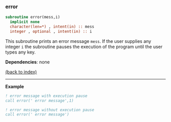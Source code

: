 ### error

```fortran
subroutine error(mess,i)
  implicit none
  character(len=*) , intent(in) :: mess
  integer , optional , intent(in) :: i
```

This subroutine prints an error message ```mess```. If the user supplies any integer ```i``` the subroutine pauses the execution of the program until the user types any key.

**Dependencies**: none

[(back to index)](../index.md)

---

**Example**

```fortran
! error message with execution pause
call error(' error message',1)

! error message without execution pause
call error(' error message')
```


